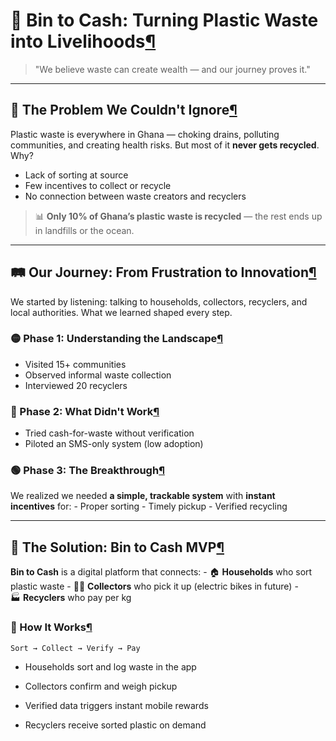 # 🧺 Bin to Cash: Turning Plastic Waste into Livelihoods[¶](https://www.arcaccra.com/ALJ%20Intensive/Teams/Bin%20to%20Cash/Home/Home/#bin-to-cash-turning-plastic-waste-into-livelihoods "Permanent link")

> "We believe waste can create wealth — and our journey proves it."

---

## 🚨 The Problem We Couldn't Ignore[¶](https://www.arcaccra.com/ALJ%20Intensive/Teams/Bin%20to%20Cash/Home/Home/#the-problem-we-couldnt-ignore "Permanent link")

Plastic waste is everywhere in Ghana — choking drains, polluting communities, and creating health risks. But most of it **never gets recycled**. Why?

- Lack of sorting at source
- Few incentives to collect or recycle
- No connection between waste creators and recyclers

> 📊 **Only 10% of Ghana’s plastic waste is recycled** — the rest ends up in landfills or the ocean.

---

## 🛤️ Our Journey: From Frustration to Innovation[¶](https://www.arcaccra.com/ALJ%20Intensive/Teams/Bin%20to%20Cash/Home/Home/#our-journey-from-frustration-to-innovation "Permanent link")

We started by listening: talking to households, collectors, recyclers, and local authorities. What we learned shaped every step.

### 🟡 Phase 1: Understanding the Landscape[¶](https://www.arcaccra.com/ALJ%20Intensive/Teams/Bin%20to%20Cash/Home/Home/#phase-1-understanding-the-landscape "Permanent link")

- Visited 15+ communities
- Observed informal waste collection
- Interviewed 20 recyclers

### 🔴 Phase 2: What Didn't Work[¶](https://www.arcaccra.com/ALJ%20Intensive/Teams/Bin%20to%20Cash/Home/Home/#phase-2-what-didnt-work "Permanent link")

- Tried cash-for-waste without verification
- Piloted an SMS-only system (low adoption)

### 🟢 Phase 3: The Breakthrough[¶](https://www.arcaccra.com/ALJ%20Intensive/Teams/Bin%20to%20Cash/Home/Home/#phase-3-the-breakthrough "Permanent link")

We realized we needed **a simple, trackable system** with **instant incentives** for: - Proper sorting - Timely pickup - Verified recycling

---

## 🌱 The Solution: Bin to Cash MVP[¶](https://www.arcaccra.com/ALJ%20Intensive/Teams/Bin%20to%20Cash/Home/Home/#the-solution-bin-to-cash-mvp "Permanent link")

**Bin to Cash** is a digital platform that connects: - 🏠 **Households** who sort plastic waste - 🚴‍♂️ **Collectors** who pick it up (electric bikes in future) - 🏭 **Recyclers** who pay per kg

### 🔁 How It Works[¶](https://www.arcaccra.com/ALJ%20Intensive/Teams/Bin%20to%20Cash/Home/Home/#how-it-works "Permanent link")

`Sort → Collect → Verify → Pay`

- Households sort and log waste in the app
    
- Collectors confirm and weigh pickup
    
- Verified data triggers instant mobile rewards
    
- Recyclers receive sorted plastic on demand